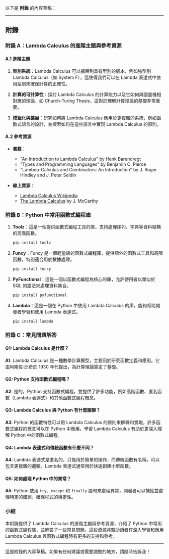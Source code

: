 以下是 **附錄** 的內容草稿：

---

## 附錄

### 附錄 A：Lambda Calculus 的進階主題與參考資源

#### A.1 進階主題

1. **型別系統**：Lambda Calculus 可以擴展到具有型別的版本，例如強型別 Lambda Calculus（如 System F），這使得我們可以在 Lambda 表達式中使用型別來確保計算的正確性。
  
2. **計算的可計算性**：探討 Lambda Calculus 的計算能力以及它如何與圖靈機相對應的理論，如 Church-Turing Thesis，這對於理解計算理論的基礎非常重要。

3. **模組化與擴展**：研究如何將 Lambda Calculus 應用於更複雜的系統，例如函數式語言的設計，並探索如何在這些語言中實現 Lambda Calculus 的原則。

#### A.2 參考資源

- **書籍**：
  - "An Introduction to Lambda Calculus" by Henk Barendregt
  - "Types and Programming Languages" by Benjamin C. Pierce
  - "Lambda-Calculus and Combinators: An Introduction" by J. Roger Hindley and J. Peter Seldin

- **線上資源**：
  - [Lambda Calculus Wikipedia](https://en.wikipedia.org/wiki/Lambda_calculus)
  - [The Lambda Calculus](http://www.cs.indiana.edu/~dyb/papers/lambda.pdf) by J. McCarthy

### 附錄 B：Python 中常用函數式編程庫

1. **Toolz**：這是一個提供函數式編程工具的庫，支持處理序列、字典等資料結構的高階函數。

   ```bash
   pip install toolz
   ```

2. **Funcy**：Funcy 是一個輕量級的函數式編程庫，提供額外的函數式工具和高階函數，特別適合用於數據處理。

   ```bash
   pip install funcy
   ```

3. **PyFunctional**：這是一個以函數式編程為核心的庫，允許使用者以類似於 SQL 的語法來處理資料集合。

   ```bash
   pip install pyfunctional
   ```

4. **Lambda**：這是一個在 Python 中使用 Lambda Calculus 的庫，能夠幫助開發者學習和使用 Lambda 表達式。

   ```bash
   pip install lambda
   ```

### 附錄 C：常見問題解答

#### Q1: Lambda Calculus 是什麼？

**A1**: Lambda Calculus 是一種數學計算模型，主要用於研究函數定義和應用。它由阿隆佐·邱奇於 1930 年代提出，為計算理論奠定了基礎。

#### Q2: Python 支持函數式編程嗎？

**A2**: 是的，Python 支持函數式編程，並提供了許多功能，例如高階函數、匿名函數（Lambda 表達式）和其他函數式編程概念。

#### Q3: Lambda Calculus 與 Python 有什麼關聯？

**A3**: Python 的函數特性可以用 Lambda Calculus 的原則來解釋和實現，許多函數式編程的概念可以在 Python 中應用。學習 Lambda Calculus 有助於更深入理解 Python 中的函數式編程。

#### Q4: Lambda 表達式和傳統函數有什麼不同？

**A4**: Lambda 表達式是匿名的，只能用於簡單的操作，而傳統函數有名稱，可以包含更複雜的邏輯。Lambda 表達式通常用於快速創建小型函數。

#### Q5: 如何處理 Python 中的異常？

**A5**: Python 使用 `try`、`except` 和 `finally` 語句來處理異常，開發者可以捕獲並處理特定的錯誤，確保程式的穩定性。

### 小結

本附錄提供了 Lambda Calculus 的進階主題與參考資源，介紹了 Python 中常用的函數式編程庫，並解答了一些常見問題。這些資源將幫助讀者在深入學習和應用 Lambda Calculus 與函數式編程時有更多的支持和參考。

---

這是附錄的內容草稿。如果有任何建議或需要調整的地方，請隨時告訴我！